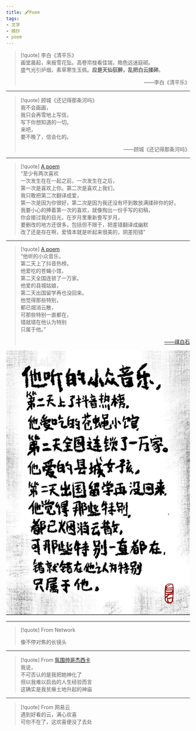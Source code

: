 ```yaml
---
title: 🖋Poem
tags:
- 文学
- 摘抄
- poem
---
```


> [!quote] 
> 李白《清平乐》<br>
> 画堂晨起，来报雪花坠。高卷帘栊看佳瑞，皓色远迷庭砌。  <br>
> 盛气光引炉烟，素草寒生玉佩。**应是天仙狂醉，乱把白云揉碎**。<br>
> <p style="text-align:right">——李白《清平乐》<p> 

--- 

> [!quote] 
> 顾城《还记得那条河吗》<br>
>  我不会画画，<br>
>  我只会再雪地上写信，<br>
>  写下你想知道的一切。<br>
>  来吧，<br>
>  要不晚了，信会化的。<br>
>  
>  <p style="text-align:right">——顾城《还记得那条河吗》</p>


---


> [!quote] 
> [A poem](https://www.bilibili.com/video/BV1V24y1x7Nh/?buvid=YF4AFCFA7E0887094E329B9A6FADF98BF343&is_story_h5=false&mid=B1quk6Mlu6tnRY8zjwxWeg%3D%3D&p=1&plat_id=116&share_from=ugc&share_medium=iphone&share_plat=ios&share_session_id=4AD8E5F4-D617-499B-9C19-D5897A7EB825&share_source=QQ&share_tag=s_i&timestamp=1679378304&unique_k=tXa4xdJ&up_id=315154029&vd_source=c47136abc78922800b17d6ce79d6e19f) <br>
> “至少有两次喜欢<br>
> 一次发生在在一起之前，一次发生在之后，<br>
> 第一次是喜欢上你。第二次是喜欢上我们，<br>
> 我只敢把第二次翻译成爱，<br>
> 第一次是因为你很好，第二次是因为我还没有坏到敢放满揉碎你的好。<br>
> 我要小心的捧着第一次的喜欢，就像掏出一份手写的初稿，<br>
> 你会接过我的目光，在岁月里重新誊写岁月，<br>
> 要删改的地方还很多，包括但不限于，把差错翻译成幽默<br>
> 改了还是存在啊，爱情本就是听起来很美的，阴差阳错”

---

> [!quote] 
> [A poem](https://www.bilibili.com/video/BV1Vd4y187Tq/?buvid=YF4AFCFA7E0887094E329B9A6FADF98BF343&is_story_h5=false&mid=B1quk6Mlu6tnRY8zjwxWeg%3D%3D&p=1&plat_id=116&share_from=ugc&share_medium=iphone&share_plat=ios&share_session_id=F81E6185-E382-4E78-95FD-3155869F570B&share_source=QQ&share_tag=s_i&timestamp=1679380048&unique_k=Q9GSCLM&up_id=2009238634&vd_source=c47136abc78922800b17d6ce79d6e19f)<br>
>  “他听的小众音乐，<br>
>  第二天上了抖音热榜。<br>
>  他爱吃的苍蝇小馆，<br>
>  第二天全国连锁了一万家。<br>
>  他爱的县城姑娘，<br>
>  第二天出国留学再也没回来。<br>
>  他觉得那些特别，<br>
>  都已烟消云散，<br>
>  可那些特别一直都在，<br>
>  错就错在他认为特别<br>
>  只属于他。”<br>
>  <a href="https://space.bilibili.com/2009238634"><p style="text-align:right">——祺白石</p></a>

![400](文学/attachments/Pasted%20image%2020230321143300.png)

--- 

> [!quote] 
>  From Network
>  
>  像不停对焦的长镜头


--- 

> [!quote] 
>  From [氛围帅哥杰西卡](https://www.xiaohongshu.com/explore/649164b300000000140270e7)
>  <br>
>  我说，<br>
>  不可否认的是我把她神化了<br>
>  但以我难以启齿的人生经验而言<br>
>  这确实是我贫瘠土地升起的神庙<br>
>  

---

> [!quote] 
> From 网易云
> <br>
> 遇到好看的云，满心欢喜<br>
> 可你不在了，这欢喜便没了去处

